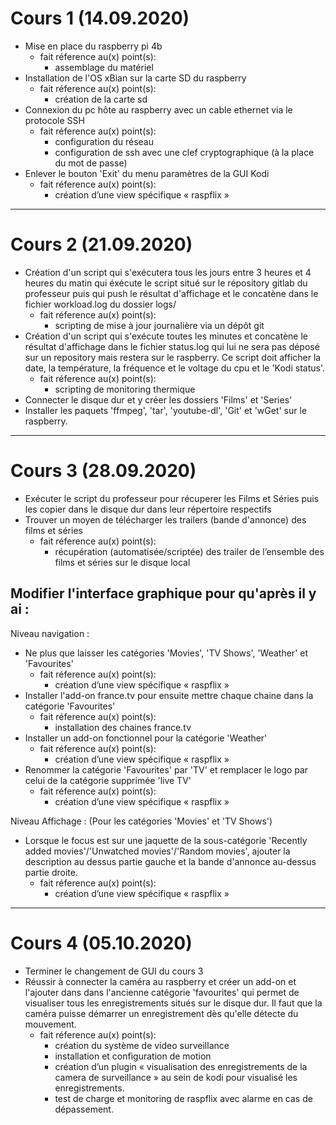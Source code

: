 # Cours 1 (14.09.2020)
- Mise en place du raspberry pi 4b
    - fait réference au(x) point(s):  
        - assemblage du matériel
- Installation de l'OS xBian sur la carte SD du raspberry
    - fait réference au(x) point(s):  
        - création de la carte sd
- Connexion du pc hôte au raspberry avec un cable ethernet via le protocole SSH
    - fait réference au(x) point(s):  
        - configuration du réseau 
        - configuration de ssh avec une clef cryptographique (à la place du mot de passe)
- Enlever le bouton 'Exit' du menu paramètres de la GUI Kodi
    - fait réference au(x) point(s):  
        - création d’une view spécifique « raspflix »
___
# Cours 2 (21.09.2020)
- Création d'un script qui s'exécutera tous les jours entre 3 heures et 4 heures du matin qui éxécute le script situé sur le répository gitlab du professeur puis qui push le résultat d'affichage et le concatène dans le fichier workload.log du dossier logs/
    - fait réference au(x) point(s): 
        - scripting de mise à jour journalière via un dépôt git
- Création d'un script qui s'exécute toutes les minutes et concatène le résultat d'affichage dans le fichier status.log qui lui ne sera pas déposé sur un repository mais restera sur le raspberry.
Ce script doit afficher la date, la température, la fréquence et le voltage du cpu et le 'Kodi status'.
    - fait réference au(x) point(s): 
        - scripting de monitoring thermique
- Connecter le disque dur et y créer les dossiers 'Films' et 'Series'
- Installer les paquets 'ffmpeg', 'tar', 'youtube-dl', 'Git' et 'wGet' sur le raspberry.
___
# Cours 3 (28.09.2020)
- Exécuter le script du professeur pour récuperer les Films et Séries puis les copier dans le disque dur dans leur répertoire respectifs
- Trouver un moyen de télécharger les trailers (bande d'annonce) des films et séries
    - fait réference au(x) point(s): 
        - récupération (automatisée/scriptée) des trailer de l’ensemble des films et séries sur le disque local
## Modifier l'interface graphique pour qu'après il y ai :
Niveau navigation : 
- Ne plus que laisser les catégories 'Movies', 'TV Shows', 'Weather' et 'Favourites'
    - fait réference au(x) point(s):  
        - création d’une view spécifique « raspflix »
- Installer l'add-on france.tv pour ensuite mettre chaque chaine dans la catégorie 'Favourites'
    - fait réference au(x) point(s): 
        - installation des chaines france.tv
- Installer un add-on fonctionnel pour la catégorie 'Weather'
    - fait réference au(x) point(s): 
        - création d’une view spécifique « raspflix »
- Renommer la catégorie 'Favourites' par 'TV' et remplacer le logo par celui de la catégorie supprimée 'live TV'
    - fait réference au(x) point(s): 
        - création d’une view spécifique « raspflix »
        
Niveau Affichage : (Pour les catégories 'Movies' et 'TV Shows')
- Lorsque le focus est sur une jaquette de la sous-catégorie 'Recently added movies'/'Unwatched movies'/'Random movies', ajouter la description au dessus partie gauche et la bande d'annonce au-dessus partie droite.
    - fait réference au(x) point(s): 
        - création d’une view spécifique « raspflix »
___
# Cours 4 (05.10.2020)
- Terminer le changement de GUI du cours 3
- Réussir à connecter la caméra au raspberry et créer un add-on et l'ajouter dans dans l'ancienne catégorie 'favourites' 
qui permet de visualiser tous les enregistrements situés sur le disque dur.
Il faut que la caméra puisse démarrer un enregistrement dès qu'elle détecte du mouvement.
    - fait réference au(x) point(s): 
        - création du système de video surveillance
        - installation et configuration de motion 
        - création d’un plugin « visualisation des enregistrements de la camera de surveillance »  au sein de kodi pour visualisé les enregistrements.
        - test de charge et monitoring de raspflix avec alarme en cas de dépassement. 



